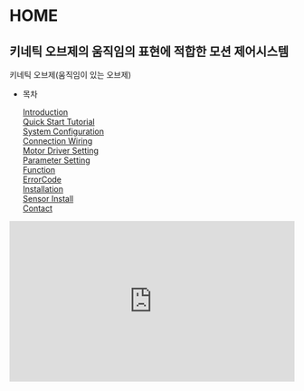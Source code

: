 # HOME
## 키네틱 오브제의 움직임의 표현에 적합한 모션 제어시스템

키네틱 오브제(움직임이 있는 오브제)




* 목차

    [Introduction](01Introduction.md) <br>
    [Quick Start Tutorial](02QuickStartTutorial.md) <br>
    [System Configuration](03SystemConfiguration.md) <br>
    [Connection Wiring](04ConnectionWiring.md) <br>
    [Motor Driver Setting](05MotorDriverSetting.md) <br>
    [Parameter Setting](06ParameterSetting.md) <br>
    [Function](07Function.md)<br>
    [ErrorCode](09ErrorCode.md)<br>
    [Installation](10Installation.md)<br>
    [Sensor Install](11SensorInstall.md)<br>
    [Contact](12Contact.md)<br>





<div style="position: relative; padding-bottom: 56.25%; height: 0; overflow: hidden; max-width: 100%; height: auto;">
    <iframe src="https://www.youtube.com/embed/ZRdrHdhlw7g" frameborder="0" allowfullscreen style="position: absolute; top: 0; left: 0; width: 100%; height: 100%;"></iframe>
</div>
</br>

